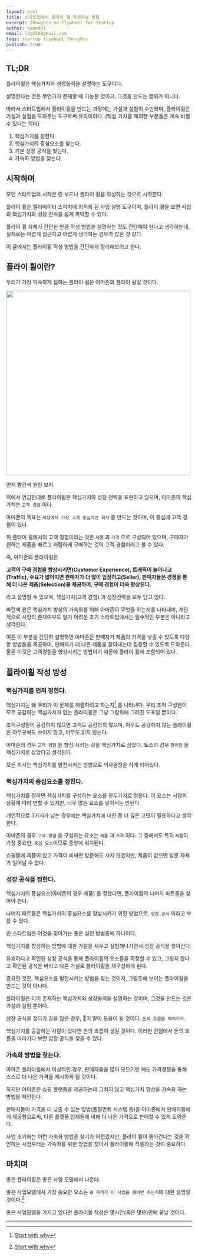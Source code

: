 ```yaml
---
layout: post
title: 스타트업에서 플라이 휠 작성하는 방법
excerpt: Thoughts on Flywheel for Startup
author: haandol
email: ldg55d@gmail.com
tags: startup flywheel thoughts
publish: true
---
```


## TL;DR

플라이휠은 핵심가치와 성장동력을 설명하는 도구이다.

설명한다는 것은 무언가가 존재할 때 가능한 것이고, 그것을 만드는 행위가 아니다.

따라서 스타트업에서 플라이휠을 만드는 과정에는 가설과 실험이 수반되며, 플라이휠은 가설과 실험을 도와주는 도구로써 유의미하다. (핵심 가치를 제외한 부분들은 계속 바뀔 수 있다는 의미)

1. 핵심가치를 정한다.
2. 핵심가치의 중심요소를 찾는다.
3. 기본 성장 공식을 찾는다.
4. 가속화 방법을 찾는다.

## 시작하며

모던 스타트업의 시작은 린 보드나 플라이 휠을 작성하는 것으로 시작한다.

플라이 휠은 엘리베이터 스피치에 최적화 된 사업 설명 도구이며, 플라이 휠을 보면 사업의 핵심가치와 성장 전략을 쉽게 파악할 수 있다.

플라이 휠 자체가 간단한 만큼 작성 방법을 설명하는 것도 간단해야 한다고 생각하는데, 실제로는 어렵게 접근하고 어렵게 생각하는 경우가 많은 것 같다.

이 글에서는 플라이휠 작성 방법을 간단하게 정리해보려고 한다.

## 플라이 휠이란?

우리가 가장 익숙하게 접하는 플라이 휠은 아마존의 플라이 휠일 것이다.

<img src="https://ecommercenurse.com/wp-content/uploads/Amazon-Flywheel-Infographic-v4-scaled-1.webp" width="500">

먼저 빨간색 원만 보자.

위에서 언급한대로 플라이휠은 핵심가치와 성장 전략을 표현하고 있으며, 아마존의 핵심가치는 `고객 경험` 이다.

아마존의 목표는 `세상에서 가장 고객 중심적인 회사` 를 만드는 것이며, 이 중심에 고객 경험이 있다.

위 플라이 휠에서의 고객 경험이라는 것은 `제품` 과 `가격` 으로 구성되어 있으며, 구매자가 원하는 제품을 빠르고 저렴하게 구매하는 것이 고객 경험이라고 볼 수 있다.

즉, 아마존의 플라이휠은

**고객의 구매 경험을 향상시키면(Customer Experience), 트래픽이 늘어나고(Traffic), 수요가 많아지면 판매자가 더 많이 입점하고(Seller), 판매자들은 경쟁을 통해 더 나은 제품(Selection)을 제공하여, 구매 경험이 더욱 향상된다.**

라고 설명할 수 있으며, 핵심가치(고객 경험) 과 성장전략을 모두 담고 있다.

파란색 원은 핵심가치 향상의 가속화를 위해 아마존이 무엇을 하는지를 나타내며, 개인적으로 시장의 존재여부도 알기 어려운 초기 스타트업에서는 필수적인 부분은 아니라고 생각한다.

여튼 이 부분을 간단히 설명하면 아마존은 판매자가 제품의 가격을 낮출 수 있도록 다양항 방법들을 제공하여, 판매자가 더 나은 제품을 찾아내는데 집중할 수 있도록 도와준다. 물론 이것은 고객경험을 향상시키는 방법이기 때문에 플라이 휠에 포함되어 있다.

## 플라이휠 작성 방성

### 핵심가치를 먼저 정한다.

핵심가치는 왜 우리가 이 문제를 해결하려고 하는지[^1] 를 나타낸다. 우리 조직 구성원이 모두 공감하는 핵심가치가 없는 플라이휠은 그냥 그림위에 그려진 도표일 뿐이다.

조직구성원이 공감하지 않으면 고객도 공감하지 않으며, 아무도 공감하지 않는 플라이휠은 아무곳에도 쓰이지 않고, 아무도 읽지 않는다.

아마존의 경우 `고객 경험` 을 향상 시키는 것을 핵심가치로 삼았다. 토스의 경우 `편리함` 을 핵심가치로 삼았다고 생각된다.

모든 회사는 핵심가치를 발전시키는 방향으로 의사결정을 하게 되어있다.

### 핵심가치의 중심요소를 정한다.

핵심가치를 정하면 핵심가치를 구성하는 요소를 한두가지로 정한다. 이 요소는 시장의 상황에 따라 변할 수 있지만, 너무 많은 요소를 넣어서는 안된다.

개인적으로 3가지가 넘는 경우에는 핵심가치에 대한 좀 더 깊은 고민이 필요하다고 생각한다.

아마존의 경우 `고객 경험` 을 구성하는 요소는 `제품` 과 `가격` 이다. 그 중에서도 특히 `제품`이 가장 중요한, `중심 요소`이므로 중앙에 위치된다.

쇼핑몰에 제품이 있고 가격이 비싸면 방문해도 사지 않겠지만, 제품이 없으면 방문 자체가 일어날 수 없다.

### 성장 공식을 정한다.

핵심가치의 중심요소(아마존의 경우 제품) 를 정했다면, 플라이휠의 나머지 파트들을 찾아야 한다.

나머지 파트들은 핵심가치의 중심요소를 향상시키기 위한 방법으로, `성장 공식` 이라고 부를 수 있다.

린 스타트업은 이것을 찾아가는 좋은 실천 방법중에 하나이다.

핵심가치를 향상하는 방법에 대한 가설을 세우고 실험해나가면서 성장 공식을 찾아간다.

유효하다고 확인된 성장 공식을 통해 플라이휠의 요소들을 확정할 수 있고, 그렇지 않다고 확인된 공식은 버리고 다른 가설로 플라이휠을 재구성하게 된다.

중요한 것은, 핵심요소를 발전시키는 방법을 찾는 것이지, 그럴듯해 보이는 플라이휠을 만드는 것이 아니다.

플라이휠은 이미 존재하는 핵심가치와 성장동력을 설명하는 것이며, 그것을 만드는 것은 가설과 실험 뿐이다.

성장 공식을 찾다가 길을 잃은 경우, 이 말이 도움이 될 것이다. `돈의 흐름을 따라가라`.

핵심가치를 공감하는 사람이 있다면 돈의 흐름이 생길 것이다. 이러한 관점에서 돈의 흐름을 따라가다 보면 성장 공식을 찾을 수 있다.

### 가속화 방법을 찾는다.

아마존 플라이휠에서 이상적인 경우, 판매자들을 많이 모으기만 해도 가격경쟁을 통해 스스로 더 나은 가격을 제시하게 될 것이다.

하지만 아마존은 쇼핑 플랫폼을 제공하는데 그치지 않고 핵심가치 향상을 가속화 하는 방법을 제안한다.

판매자들이 가격을 더 낮출 수 있는 방법(풀필먼트 시스템 등)을 아마존에서 판매자들에게 제공함으로써, 다른 플랫폼 업체들에 비해 더 나은 가격으로 판매할 수 있게 도와준다.

사업 초기에는 이런 가속화 방법을 찾기가 어렵겠지만, 플라이 휠이 돌아간다는 것을 확인하는 시점부터는 가속화를 위한 방법을 찾아서 플라이휠에 적용하는 것이 중요하다.

## 마치며

좋은 플라이휠은 좋은 사업 모델에서 나온다.

좋은 사업모델에서 가장 중요한 요소는 `왜 우리가 이 사업을 해야만 하는지`에 대한 설명일 것이다.[^1]

좋은 사업모델을 가지고 있다면 플라이휠 작성은 몇시간(혹은 몇분)안에 끝날 것이다.

---

[^1]: [Start with why](https://www.youtube.com/watch?v=u4ZoJKF_VuA)
